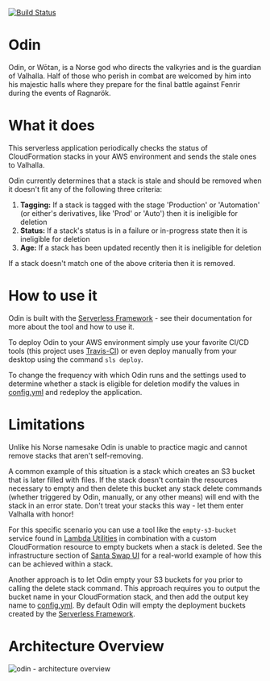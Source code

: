 [![Build Status][travis-badge]][travis-badge-url]
# Odin
Odin, or Wōtan, is a Norse god who directs the valkyries and is the guardian of Valhalla.  Half of those who perish in combat are welcomed by him into his majestic halls where they prepare for the final battle against Fenrir during the events of Ragnarök.

# What it does
This serverless application periodically checks the status of CloudFormation stacks in your AWS environment and sends the stale ones to Valhalla.

Odin currently determines that a stack is stale and should be removed when it doesn't fit any of the following three criteria:

1. **Tagging:**  If a stack is tagged with the stage 'Production' or 'Automation' (or either's derivatives, like 'Prod' or 'Auto') then it is ineligible for deletion
1. **Status:**  If a stack's status is in a failure or in-progress state then it is ineligible for deletion
1. **Age:**  If a stack has been updated recently then it is ineligible for deletion

If a stack doesn't match one of the above criteria then it is removed.

# How to use it
Odin is built with the [Serverless Framework](https://serverless.com/) - see their documentation for more about the tool and how to use it.

To deploy Odin to your AWS environment simply use your favorite CI/CD tools (this project uses [Travis-CI](https://travis-ci.org/manwaring/odin)) or even deploy manually from your desktop using the command `sls deploy`.

To change the frequency with which Odin runs and the settings used to determine whether a stack is eligible for deletion modify the values in [config.yml](https://github.com/manwaring/odin/blob/master/config.yml) and redeploy the application.

# Limitations
Unlike his Norse namesake Odin is unable to practice magic and cannot remove stacks that aren't self-removing.

A common example of this situation is a stack which creates an S3 bucket that is later filled with files.  If the stack doesn't contain the resources necessary to empty and then delete this bucket any stack delete commands (whether triggered by Odin, manually, or any other means) will end with the stack in an error state.  Don't treat your stacks this way - let them enter Valhalla with honor!

For this specific scenario you can use a tool like the `empty-s3-bucket` service found in [Lambda Utilities](https://github.com/manwaring/lambda-utilities) in combination with a custom CloudFormation resource to empty buckets when a stack is deleted.  See the infrastructure section of [Santa Swap UI](https://github.com/santaswap/ui) for a real-world example of how this can be achieved within a stack.

Another approach is to let Odin empty your S3 buckets for you prior to calling the delete stack command.  This approach requires you to output the bucket name in your CloudFormation stack, and then add the output key name to [config.yml](https://github.com/manwaring/odin/blob/master/config.yml).  By default Odin will empty the deployment buckets created by the [Serverless Framework](https://serverless.com/).

# Architecture Overview
![odin - architecture overview](https://cloud.githubusercontent.com/assets/2955468/24622720/f24c75a4-1873-11e7-9e09-b83a1425c196.png)

[travis-badge]: https://travis-ci.org/manwaring/odin.svg?branch=master		
[travis-badge-url]: https://travis-ci.org/manwaring/odin
